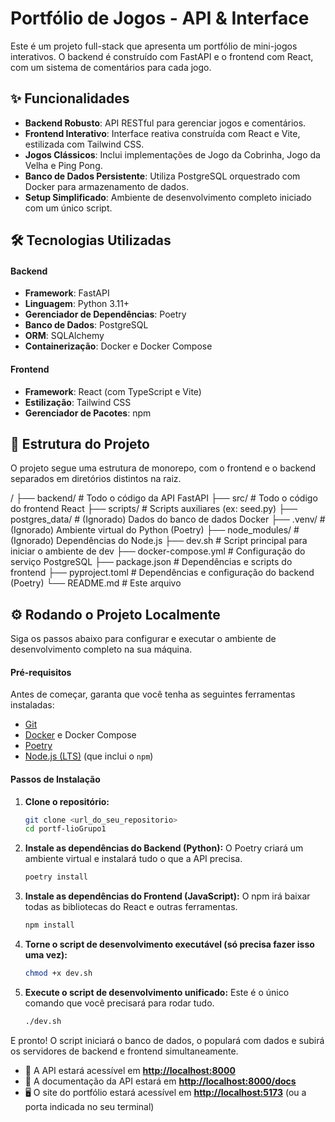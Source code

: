 # Portfólio de Jogos - API & Interface

Este é um projeto full-stack que apresenta um portfólio de mini-jogos interativos. O backend é construído com FastAPI e o frontend com React, com um sistema de comentários para cada jogo.

## ✨ Funcionalidades

- **Backend Robusto**: API RESTful para gerenciar jogos e comentários.
- **Frontend Interativo**: Interface reativa construída com React e Vite, estilizada com Tailwind CSS.
- **Jogos Clássicos**: Inclui implementações de Jogo da Cobrinha, Jogo da Velha e Ping Pong.
- **Banco de Dados Persistente**: Utiliza PostgreSQL orquestrado com Docker para armazenamento de dados.
- **Setup Simplificado**: Ambiente de desenvolvimento completo iniciado com um único script.

## 🛠️ Tecnologias Utilizadas

#### Backend
- **Framework**: FastAPI
- **Linguagem**: Python 3.11+
- **Gerenciador de Dependências**: Poetry
- **Banco de Dados**: PostgreSQL
- **ORM**: SQLAlchemy
- **Containerização**: Docker e Docker Compose

#### Frontend
- **Framework**: React (com TypeScript e Vite)
- **Estilização**: Tailwind CSS
- **Gerenciador de Pacotes**: npm

## 📂 Estrutura do Projeto

O projeto segue uma estrutura de monorepo, com o frontend e o backend separados em diretórios distintos na raiz.

/
├── backend/            # Todo o código da API FastAPI
├── src/                # Todo o código do frontend React
├── scripts/            # Scripts auxiliares (ex: seed.py)
├── postgres_data/      # (Ignorado) Dados do banco de dados Docker
├── .venv/              # (Ignorado) Ambiente virtual do Python (Poetry)
├── node_modules/       # (Ignorado) Dependências do Node.js
├── dev.sh              # Script principal para iniciar o ambiente de dev
├── docker-compose.yml  # Configuração do serviço PostgreSQL
├── package.json        # Dependências e scripts do frontend
├── pyproject.toml      # Dependências e configuração do backend (Poetry)
└── README.md           # Este arquivo


## ⚙️ Rodando o Projeto Localmente

Siga os passos abaixo para configurar e executar o ambiente de desenvolvimento completo na sua máquina.

#### Pré-requisitos
Antes de começar, garanta que você tenha as seguintes ferramentas instaladas:
* [Git](https://git-scm.com/)
* [Docker](https://www.docker.com/products/docker-desktop/) e Docker Compose
* [Poetry](https://python-poetry.org/docs/#installation)
* [Node.js (LTS)](https://nodejs.org/en) (que inclui o `npm`)

#### Passos de Instalação

1.  **Clone o repositório:**
    ```bash
    git clone <url_do_seu_repositorio>
    cd portf-lioGrupo1
    ```

2.  **Instale as dependências do Backend (Python):**
    O Poetry criará um ambiente virtual e instalará tudo o que a API precisa.
    ```bash
    poetry install
    ```

3.  **Instale as dependências do Frontend (JavaScript):**
    O npm irá baixar todas as bibliotecas do React e outras ferramentas.
    ```bash
    npm install
    ```

4.  **Torne o script de desenvolvimento executável (só precisa fazer isso uma vez):**
    ```bash
    chmod +x dev.sh
    ```

5.  **Execute o script de desenvolvimento unificado:**
    Este é o único comando que você precisará para rodar tudo.
    ```bash
    ./dev.sh
    ```

E pronto! O script iniciará o banco de dados, o populará com dados e subirá os servidores de backend e frontend simultaneamente.

-   🔗 A API estará acessível em **[http://localhost:8000](http://localhost:8000)**
-   📖 A documentação da API estará em **[http://localhost:8000/docs](http://localhost:8000/docs)**
-   🖥️ O site do portfólio estará acessível em **[http://localhost:5173](http://localhost:5173)** (ou a porta indicada no seu terminal)
